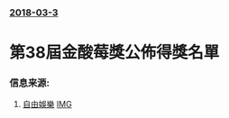 ### [2018-03-3](/news/2018/03/3/index.md)

##### 
# 第38屆金酸莓獎公佈得獎名單 




### 信息来源:

1. [自由娛樂](http://ent.ltn.com.tw/news/breakingnews/2355007) [IMG](//img.ltn.com.tw/Upload/ent/page/800/2018/03/03/2355007_1.jpg)
